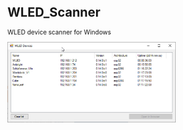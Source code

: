 # WLED_Scanner
WLED device scanner for Windows

<img src="./WLED_Scanner.png" width="75%" height="75%">

